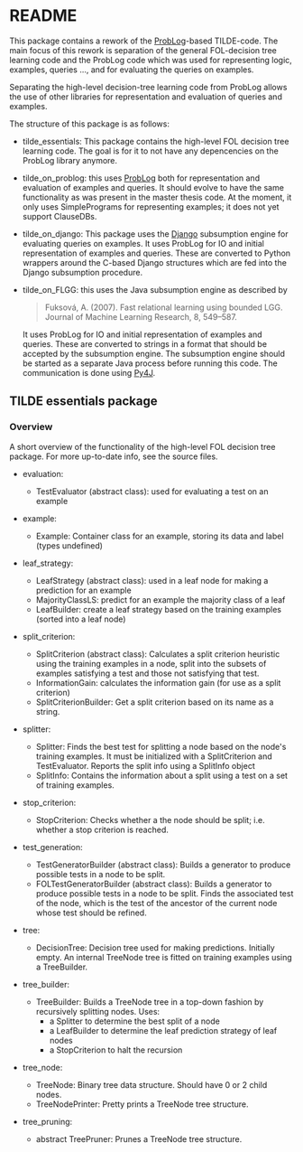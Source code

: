 # README

This package contains a rework of the [ProbLog](https://dtai.cs.kuleuven.be/problog/)-based TILDE-code. 
The main focus of this rework is separation of the general FOL-decision tree learning code
and the ProbLog code which was used for representing logic, examples, queries ..., and for evaluating the queries on examples.

Separating the high-level decision-tree learning code from ProbLog allows the use of other libraries for representation and evaluation of queries and examples.

The structure of this package is as follows:

* tilde_essentials: This package contains the high-level FOL decision tree learning code.
  The goal is for it to not have any depencencies on the ProbLog library anymore.
* tilde_on_problog: this uses [ProbLog](https://dtai.cs.kuleuven.be/problog/) both for representation and evaluation of examples and queries.
  It should evolve to have the same functionality as was present in the master thesis code.
  At the moment, it only uses SimplePrograms for representing examples; it does not yet support ClauseDBs.
* tilde_on_django: This package uses the [Django](https://tao.lri.fr/tiki-index.php?page=Django) subsumption engine for evaluating queries on examples.
  It uses ProbLog for IO and initial representation of examples and queries.
  These are converted to Python wrappers around the C-based Django structures which are fed into the Django subsumption procedure.
* tilde_on_FLGG: this uses the Java subsumption engine as described by 
  > Fuksová, A. (2007). Fast relational learning using bounded LGG. Journal of Machine Learning Research, 8, 549–587.
  
  It uses ProbLog for IO and initial representation of examples and queries. 
  These are converted to strings in a format that should be accepted by the subsumption engine.
  The subsumption engine should be started as a separate Java process before running this code.
  The communication is done using [Py4J](https://www.py4j.org/).
 
## TILDE essentials package

### Overview
A short overview of the functionality of the high-level FOL decision tree package. 
For more up-to-date info, see the source files.

* evaluation: 
  - TestEvaluator (abstract class): used for evaluating a test on an example

* example:
  - Example: Container class for an example, storing its data and label (types undefined)

* leaf_strategy:
  - LeafStrategy (abstract class): used in a leaf node for making a prediction for an example
  - MajorityClassLS: predict for an example the majority class of a leaf
  - LeafBuilder: create a leaf strategy based on the training examples (sorted into a leaf node)

* split_criterion:
  - SplitCriterion (abstract class): Calculates a split criterion heuristic 
    using the training examples in a node, split into the subsets of examples satisfying a test and those not satisfying that test.
  - InformationGain: calculates the information gain (for use as a split criterion)
  - SplitCriterionBuilder: Get a split criterion based on its name as a string.

* splitter:
  - Splitter: Finds the best test for splitting a node based on the node's training examples.
    It must be initialized with a SplitCriterion and TestEvaluator.
    Reports the split info using a SplitInfo object
  - SplitInfo: Contains the information about a split using a test on a set of training examples.
  
* stop_criterion:
  - StopCriterion: Checks whether a the node should be split; i.e. whether a stop criterion is reached.
  
* test_generation:
  - TestGeneratorBuilder (abstract class): Builds a generator to produce possible tests in a node to be split.
  - FOLTestGeneratorBuilder (abstract class): Builds a generator to produce possible tests in a node to be split.
    Finds the associated test of the node, which is the test of the ancestor of the current node whose test should be refined. 
  
* tree:
  - DecisionTree: Decision tree used for making predictions. Initially empty. 
    An internal TreeNode tree is fitted on training examples using a TreeBuilder.
  
* tree_builder:
  - TreeBuilder: Builds a TreeNode tree in a top-down fashion by recursively splitting nodes.
    Uses:
     - a Splitter to determine the best split of a node
     - a LeafBuilder to determine the leaf prediction strategy of leaf nodes
     - a StopCriterion to halt the recursion

* tree_node:
  - TreeNode: Binary tree data structure. Should have 0 or 2 child nodes.
  - TreeNodePrinter: Pretty prints a TreeNode tree structure.

* tree_pruning:
  - abstract TreePruner: Prunes a TreeNode tree structure.

